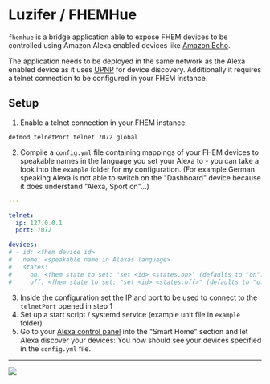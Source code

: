 # Luzifer / FHEMHue

`fhemhue` is a bridge application able to expose FHEM devices to be controlled using Amazon Alexa enabled devices like [Amazon Echo](http://amzn.to/2sd7li0).

The application needs to be deployed in the same network as the Alexa enabled device as it uses [UPNP](https://en.wikipedia.org/wiki/Universal_Plug_and_Play) for device discovery. Additionally it requires a telnet connection to be configured in your FHEM instance.

## Setup

1. Enable a telnet connection in your FHEM instance:
```
defmod telnetPort telnet 7072 global
```
2. Compile a `config.yml` file containing mappings of your FHEM devices to speakable names in the language you set your Alexa to - you can take a look into the `example` folder for my configuration. (For example German speaking Alexa is not able to switch on the "Dashboard" device because it does understand "Alexa, Sport on"...)
```yaml
---

telnet:
  ip: 127.0.0.1
  port: 7072

devices:
# - id: <fhem device id>
#   name: <speakable name in Alexas language>
#   states:
#     on: <fhem state to set: "set <id> <states.on>" (defaults to "on")>
#     off: <fhem state to set: "set <id> <states.off>" (defaults to "off")>
```
3. Inside the configuration set the IP and port to be used to connect to the `telnetPort` opened in step 1
4. Set up a start script / systemd service (example unit file in `example` folder)
5. Go to your [Alexa control panel](https://alexa.amazon.com/) into the "Smart Home" section and let Alexa discover your devices: You now should see your devices specified in the `config.yml` file.

----

![](https://d2o84fseuhwkxk.cloudfront.net/fhemhue.svg)
